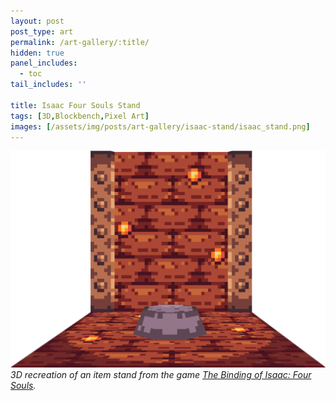 ```yaml
---
layout: post
post_type: art
permalink: /art-gallery/:title/
hidden: true
panel_includes:
  - toc
tail_includes: ''

title: Isaac Four Souls Stand
tags: [3D,Blockbench,Pixel Art]
images: [/assets/img/posts/art-gallery/isaac-stand/isaac_stand.png]
---
```


![](/assets/img/posts/art-gallery/isaac-stand/isaac_stand.png)
_3D recreation of an item stand from the game [The Binding of Isaac: Four Souls](https://foursouls.com/)._